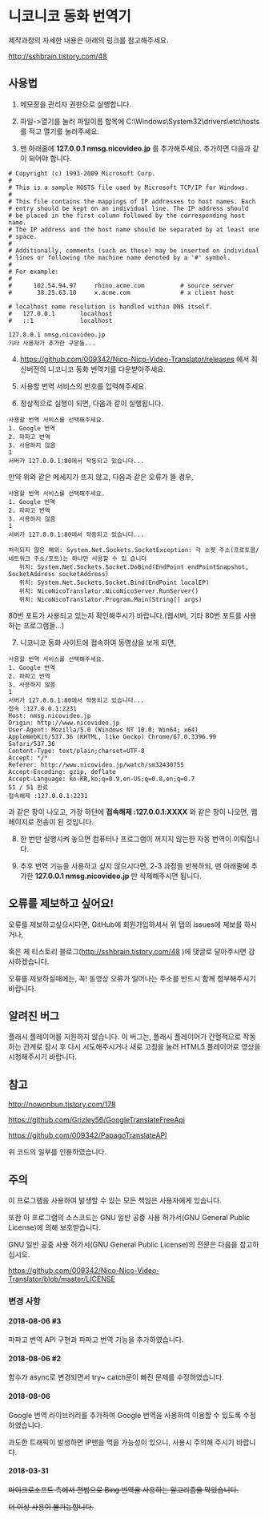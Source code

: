 # 니코니코 동화 번역기

제작과정의 자세한 내용은 아래의 링크를 참고해주세요.

http://sshbrain.tistory.com/48

## 사용법

1. 메모장을 관리자 권한으로 실행합니다.

2. 파일->열기를 눌러 파일이름 항목에 C:\Windows\System32\drivers\etc\hosts 를 적고 열기를 눌러주세요. 

3. 맨 아래줄에 **127.0.0.1 nmsg.nicovideo.jp** 를 추가해주세요. 추가하면 다음과 같이 되어야 합니다.
<pre><code># Copyright (c) 1993-2009 Microsoft Corp.
#
# This is a sample HOSTS file used by Microsoft TCP/IP for Windows.
#
# This file contains the mappings of IP addresses to host names. Each
# entry should be kept on an individual line. The IP address should
# be placed in the first column followed by the corresponding host name.
# The IP address and the host name should be separated by at least one
# space.
#
# Additionally, comments (such as these) may be inserted on individual
# lines or following the machine name denoted by a '#' symbol.
#
# For example:
#
#      102.54.94.97     rhino.acme.com          # source server
#       38.25.63.10     x.acme.com              # x client host

# localhost name resolution is handled within DNS itself.
#	127.0.0.1       localhost
#	::1             localhost

127.0.0.1 nmsg.nicovideo.jp
기타 사용자가 추가한 구문들...</pre></code>

4. https://github.com/009342/Nico-Nico-Video-Translator/releases 에서 최신버전의 니코니코 동화 번역기를 다운받아주세요.

5. 사용할 번역 서비스의 번호를 입력해주세요.

6. 정상적으로 실행이 되면, 다음과 같이 실행됩니다.
<pre><code>사용할 번역 서비스를 선택해주세요.
1. Google 번역
2. 파파고 번역
3. 사용하지 않음
1
서버가 127.0.0.1:80에서 작동되고 있습니다...
</pre></code>

만약 위와 같은 메세지가 뜨지 않고, 다음과 같은 오류가 뜰 경우,
<pre><code>사용할 번역 서비스를 선택해주세요.
1. Google 번역
2. 파파고 번역
3. 사용하지 않음
1
서버가 127.0.0.1:80에서 작동되고 있습니다...

처리되지 않은 예외: System.Net.Sockets.SocketException: 각 소켓 주소(프로토콜/네트워크 주소/포트)는 하나만 사용할 수 있 습니다
   위치: System.Net.Sockets.Socket.DoBind(EndPoint endPointSnapshot, SocketAddress socketAddress)
   위치: System.Net.Sockets.Socket.Bind(EndPoint localEP)
   위치: NicoNicoTranslator.NicoNicoServer.RunServer()
   위치: NicoNicoTranslator.Program.Main(String[] args)
</pre></code>

80번 포트가 사용되고 있는지 확인해주시기 바랍니다.(웹서버, 기타 80번 포트를 사용하는 프로그램들...)

7. 니코니코 동화 사이트에 접속하여 동영상을 보게 되면,
<pre><code>사용할 번역 서비스를 선택해주세요.
1. Google 번역
2. 파파고 번역
3. 사용하지 않음
1
서버가 127.0.0.1:80에서 작동되고 있습니다...
접속 :127.0.0.1:2231
Host: nmsg.nicovideo.jp
Origin: http://www.nicovideo.jp
User-Agent: Mozilla/5.0 (Windows NT 10.0; Win64; x64) AppleWebKit/537.36 (KHTML, like Gecko) Chrome/67.0.3396.99 Safari/537.36
Content-Type: text/plain;charset=UTF-8
Accept: */*
Referer: http://www.nicovideo.jp/watch/sm32430755
Accept-Encoding: gzip, deflate
Accept-Language: ko-KR,ko;q=0.9,en-US;q=0.8,en;q=0.7
51 / 51 완료
접속해제 :127.0.0.1:2231
</pre></code>

과 같은 창이 나오고, 가장 하단에 **접속해제 :127.0.0.1:XXXX** 와 같은 창이 나오면, 웹 페이지로 전송이 된 것입니다.

8. 한 번만 실행시켜 놓으면 컴퓨터나 프로그램이 꺼지지 않는한 자동 번역이 이뤄집니다.

9. 추후 번역 기능을 사용하고 싶지 않으시다면, 2-3 과정을 반복하되, 맨 아래줄에 추가한 **127.0.0.1 nmsg.nicovideo.jp** 만 삭제해주시면 됩니다.

## 오류를 제보하고 싶어요!

오류를 제보하고싶으시다면, GitHub에 회원가입하셔서 위 탭의 issues에 제보를 하시거나,

혹은 제 티스토리 블로그(http://sshbrain.tistory.com/48 )에 댓글로 달아주시면 감사하겠습니다.

오류를 제보하실때에는, 꼭! 동영상 오류가 일어나는 주소를 반드시 함께 첨부해주시기 바랍니다.

## 알려진 버그

플래시 플레이어를 지원하지 않습니다. 이 버그는, 플래시 플레이어가 간헐적으로 작동하는 관계로 잠시 후 다시 시도해주시거나 새로 고침을 눌러 HTML5 플레이어로 영상을 시청해주시기 바랍니다.

## 참고

http://nowonbun.tistory.com/178

https://github.com/Grizley56/GoogleTranslateFreeApi

https://github.com/009342/PapagoTranslateAPI

위 코드의 일부를 인용하였습니다.

## 주의

이 프로그램을 사용하여 발생할 수 있는 모든 책임은 사용자에게 있습니다.

또한 이 프로그램의 소스코드는 GNU 일반 공중 사용 허가서(GNU General Public License)에 의해 보호받습니다.

GNU 일반 공중 사용 허가서(GNU General Public License)의 전문은 다음을 참고하십시오.

https://github.com/009342/Nico-Nico-Video-Translator/blob/master/LICENSE

### 변경 사항

#### 2018-08-06 #3

파파고 번역 API 구현과 파파고 번역 기능을 추가하였습니다.

#### 2018-08-06 #2

함수가 async로 변경되면서 try~ catch문이 빠진 문제를 수정하였습니다.

#### 2018-08-06 

Google 번역 라이브러리를 추가하여 Google 번역을 사용하여 이용할 수 있도록 수정하였습니다.

과도한 트래픽이 발생하면 IP밴을 먹을 가능성이 있으니, 사용시 주의해 주시기 바랍니다.

#### 2018-03-31

~~마이크로소프트 측에서 편법으로 Bing 번역을 사용하는 알고리즘을 막았습니다.~~

~~더 이상 사용이 불가능합니다.~~

